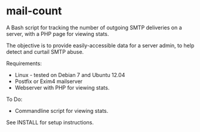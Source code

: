 mail-count
==========

A Bash script for tracking the number of outgoing SMTP deliveries on a server, with a PHP page for viewing stats.

The objective is to provide easily-accessible data for a server admin, to help detect and curtail SMTP abuse.

Requirements:

  - Linux - tested on Debian 7 and Ubuntu 12.04
  - Postfix or Exim4 mailserver
  - Webserver with PHP for viewing stats.

To Do:

  - Commandline script for viewing stats.

See INSTALL for setup instructions.
